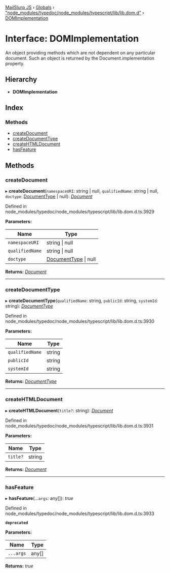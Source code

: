 [MailSlurp JS](../README.md) › [Globals](../globals.md) › ["node_modules/typedoc/node_modules/typescript/lib/lib.dom.d"](../modules/_node_modules_typedoc_node_modules_typescript_lib_lib_dom_d_.md) › [DOMImplementation](_node_modules_typedoc_node_modules_typescript_lib_lib_dom_d_.domimplementation.md)

# Interface: DOMImplementation

An object providing methods which are not dependent on any particular document. Such an object is returned by the Document.implementation property.

## Hierarchy

* **DOMImplementation**

## Index

### Methods

* [createDocument](_node_modules_typedoc_node_modules_typescript_lib_lib_dom_d_.domimplementation.md#createdocument)
* [createDocumentType](_node_modules_typedoc_node_modules_typescript_lib_lib_dom_d_.domimplementation.md#createdocumenttype)
* [createHTMLDocument](_node_modules_typedoc_node_modules_typescript_lib_lib_dom_d_.domimplementation.md#createhtmldocument)
* [hasFeature](_node_modules_typedoc_node_modules_typescript_lib_lib_dom_d_.domimplementation.md#hasfeature)

## Methods

###  createDocument

▸ **createDocument**(`namespaceURI`: string | null, `qualifiedName`: string | null, `doctype`: [DocumentType](_node_modules_typedoc_node_modules_typescript_lib_lib_dom_d_.documenttype.md) | null): *[Document](_node_modules_typedoc_node_modules_typescript_lib_lib_dom_d_.document.md)*

Defined in node_modules/typedoc/node_modules/typescript/lib/lib.dom.d.ts:3929

**Parameters:**

Name | Type |
------ | ------ |
`namespaceURI` | string &#124; null |
`qualifiedName` | string &#124; null |
`doctype` | [DocumentType](_node_modules_typedoc_node_modules_typescript_lib_lib_dom_d_.documenttype.md) &#124; null |

**Returns:** *[Document](_node_modules_typedoc_node_modules_typescript_lib_lib_dom_d_.document.md)*

___

###  createDocumentType

▸ **createDocumentType**(`qualifiedName`: string, `publicId`: string, `systemId`: string): *[DocumentType](_node_modules_typedoc_node_modules_typescript_lib_lib_dom_d_.documenttype.md)*

Defined in node_modules/typedoc/node_modules/typescript/lib/lib.dom.d.ts:3930

**Parameters:**

Name | Type |
------ | ------ |
`qualifiedName` | string |
`publicId` | string |
`systemId` | string |

**Returns:** *[DocumentType](_node_modules_typedoc_node_modules_typescript_lib_lib_dom_d_.documenttype.md)*

___

###  createHTMLDocument

▸ **createHTMLDocument**(`title?`: string): *[Document](_node_modules_typedoc_node_modules_typescript_lib_lib_dom_d_.document.md)*

Defined in node_modules/typedoc/node_modules/typescript/lib/lib.dom.d.ts:3931

**Parameters:**

Name | Type |
------ | ------ |
`title?` | string |

**Returns:** *[Document](_node_modules_typedoc_node_modules_typescript_lib_lib_dom_d_.document.md)*

___

###  hasFeature

▸ **hasFeature**(...`args`: any[]): *true*

Defined in node_modules/typedoc/node_modules/typescript/lib/lib.dom.d.ts:3933

**`deprecated`** 

**Parameters:**

Name | Type |
------ | ------ |
`...args` | any[] |

**Returns:** *true*

